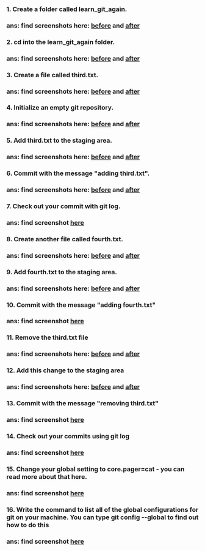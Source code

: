 ### 1. Create a folder called learn_git_again.
### ans: find screenshots here: [before](/git-and-github/screenshots/git-basics-exercise-solution1-before.png) and [after](/git-and-github/screenshots/git-basics-exercise-solution1-after.png)

### 2. cd into the learn_git_again folder.
### ans: find screenshots here: [before](/git-and-github/screenshots/git-basics-exercise-solution2-before.png) and [after](/git-and-github/screenshots/git-basics-exercise-solution2-after.png) 

### 3. Create a file called third.txt.
### ans: find screenshots here: [before](/git-and-github/screenshots/git-basics-exercise-solution3-before.png) and [after](/git-and-github/screenshots/git-basics-exercise-solution3-after.png) 

### 4. Initialize an empty git repository.
### ans: find screenshots here: [before](/git-and-github/screenshots/git-basics-exercise-solution4-before.png) and [after](/git-and-github/screenshots/git-basics-exercise-solution4-after.png) 

### 5. Add third.txt to the staging area.
### ans: find screenshots here: [before](/git-and-github/screenshots/git-basics-exercise-solution5-before.png) and [after](/git-and-github/screenshots/git-basics-exercise-solution5-after.png) 

### 6. Commit with the message "adding third.txt".
### ans: find screenshots here: [before](/git-and-github/screenshots/git-basics-exercise-solution6-before.png) and [after](/git-and-github/screenshots/git-basics-exercise-solution6-after.png)

### 7. Check out your commit with git log.
### ans: find screenshot [here](/git-and-github/screenshots/git-basics-exercise-solution7.png)

### 8. Create another file called fourth.txt.
### ans: find screenshots here: [before](/git-and-github/screenshots/git-basics-exercise-solution8-before.png) and [after](/git-and-github/screenshots/git-basics-exercise-solution8-after.png)

### 9. Add fourth.txt to the staging area.
### ans: find screenshots here: [before](/git-and-github/screenshots/git-basics-exercise-solution9-before.png) and [after](/git-and-github/screenshots/git-basics-exercise-solution9-after.png)

### 10. Commit with the message "adding fourth.txt"
### ans: find screenshot [here](/git-and-github/screenshots/git-basics-exercise-solution7.png)

### 11. Remove the third.txt file
### ans: find screenshots here: [before](/git-and-github/screenshots/git-basics-exercise-solution11-before.png) and [after](/git-and-github/screenshots/git-basics-exercise-solution11-after.png)

### 12. Add this change to the staging area
### ans: find screenshots here: [before](/git-and-github/screenshots/git-basics-exercise-solution12-before.png) and [after](/git-and-github/screenshots/git-basics-exercise-solution12-after.png)

### 13. Commit with the message "removing third.txt"
### ans: find screenshot [here](/git-and-github/screenshots/git-basics-exercise-solution13.png)

### 14. Check out your commits using git log
### ans: find screenshot [here](/git-and-github/screenshots/git-basics-exercise-solution14.png)

### 15. Change your global setting to core.pager=cat - you can read more about that here.
### ans: find screenshot [here](/git-and-github/screenshots/git-basics-exercise-solution15.png)

### 16. Write the command to list all of the global configurations for git on your machine. You can type git config --global to find out how to do this
### ans: find screenshot [here](/git-and-github/screenshots/git-basics-exercise-solution16.png)